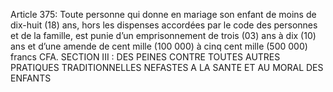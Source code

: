 Article 375: Toute personne qui donne en mariage son enfant de moins de dix-huit (18) ans, hors les dispenses accordées par le code des personnes et de la famille, est punie d’un emprisonnement de trois (03) ans à dix (10) ans et d’une amende de cent mille (100 000) à cinq cent mille (500 000) francs CFA.
SECTION III : DES PEINES CONTRE TOUTES AUTRES PRATIQUES TRADITIONNELLES NEFASTES A LA SANTE ET AU MORAL DES ENFANTS